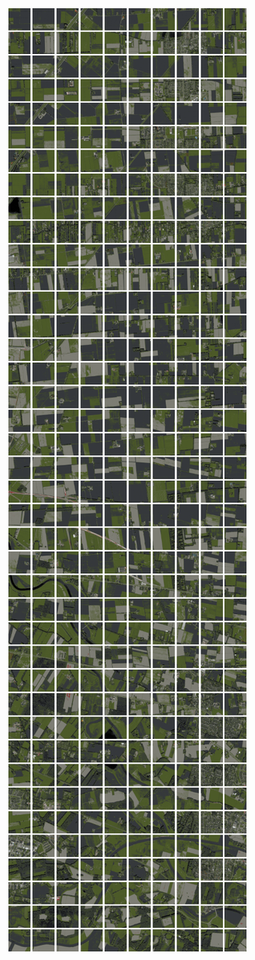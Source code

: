<html>
<div>
<img src="https://github.com/HakkaTjakka/NL_TILE_MAP/blob/main/18/638/-1052/r.6380.-10520.png" height="44" width="44">
<img src="https://github.com/HakkaTjakka/NL_TILE_MAP/blob/main/18/638/-1052/r.6381.-10520.png" height="44" width="44">
<img src="https://github.com/HakkaTjakka/NL_TILE_MAP/blob/main/18/638/-1052/r.6382.-10520.png" height="44" width="44">
<img src="https://github.com/HakkaTjakka/NL_TILE_MAP/blob/main/18/638/-1052/r.6383.-10520.png" height="44" width="44">
<img src="https://github.com/HakkaTjakka/NL_TILE_MAP/blob/main/18/638/-1052/r.6384.-10520.png" height="44" width="44">
<img src="https://github.com/HakkaTjakka/NL_TILE_MAP/blob/main/18/638/-1052/r.6385.-10520.png" height="44" width="44">
<img src="https://github.com/HakkaTjakka/NL_TILE_MAP/blob/main/18/638/-1052/r.6386.-10520.png" height="44" width="44">
<img src="https://github.com/HakkaTjakka/NL_TILE_MAP/blob/main/18/638/-1052/r.6387.-10520.png" height="44" width="44">
<img src="https://github.com/HakkaTjakka/NL_TILE_MAP/blob/main/18/638/-1052/r.6388.-10520.png" height="44" width="44">
<img src="https://github.com/HakkaTjakka/NL_TILE_MAP/blob/main/18/638/-1052/r.6389.-10520.png" height="44" width="44">
<img src="https://github.com/HakkaTjakka/NL_TILE_MAP/blob/main/18/639/-1052/r.6390.-10520.png" height="44" width="44">
<img src="https://github.com/HakkaTjakka/NL_TILE_MAP/blob/main/18/639/-1052/r.6391.-10520.png" height="44" width="44">
<img src="https://github.com/HakkaTjakka/NL_TILE_MAP/blob/main/18/639/-1052/r.6392.-10520.png" height="44" width="44">
<img src="https://github.com/HakkaTjakka/NL_TILE_MAP/blob/main/18/639/-1052/r.6393.-10520.png" height="44" width="44">
<img src="https://github.com/HakkaTjakka/NL_TILE_MAP/blob/main/18/639/-1052/r.6394.-10520.png" height="44" width="44">
<img src="https://github.com/HakkaTjakka/NL_TILE_MAP/blob/main/18/639/-1052/r.6395.-10520.png" height="44" width="44">
<img src="https://github.com/HakkaTjakka/NL_TILE_MAP/blob/main/18/639/-1052/r.6396.-10520.png" height="44" width="44">
<img src="https://github.com/HakkaTjakka/NL_TILE_MAP/blob/main/18/639/-1052/r.6397.-10520.png" height="44" width="44">
<img src="https://github.com/HakkaTjakka/NL_TILE_MAP/blob/main/18/639/-1052/r.6398.-10520.png" height="44" width="44">
<img src="https://github.com/HakkaTjakka/NL_TILE_MAP/blob/main/18/639/-1052/r.6399.-10520.png" height="44" width="44">
<br>
<img src="https://github.com/HakkaTjakka/NL_TILE_MAP/blob/main/18/638/-1052/r.6380.-10519.png" height="44" width="44">
<img src="https://github.com/HakkaTjakka/NL_TILE_MAP/blob/main/18/638/-1052/r.6381.-10519.png" height="44" width="44">
<img src="https://github.com/HakkaTjakka/NL_TILE_MAP/blob/main/18/638/-1052/r.6382.-10519.png" height="44" width="44">
<img src="https://github.com/HakkaTjakka/NL_TILE_MAP/blob/main/18/638/-1052/r.6383.-10519.png" height="44" width="44">
<img src="https://github.com/HakkaTjakka/NL_TILE_MAP/blob/main/18/638/-1052/r.6384.-10519.png" height="44" width="44">
<img src="https://github.com/HakkaTjakka/NL_TILE_MAP/blob/main/18/638/-1052/r.6385.-10519.png" height="44" width="44">
<img src="https://github.com/HakkaTjakka/NL_TILE_MAP/blob/main/18/638/-1052/r.6386.-10519.png" height="44" width="44">
<img src="https://github.com/HakkaTjakka/NL_TILE_MAP/blob/main/18/638/-1052/r.6387.-10519.png" height="44" width="44">
<img src="https://github.com/HakkaTjakka/NL_TILE_MAP/blob/main/18/638/-1052/r.6388.-10519.png" height="44" width="44">
<img src="https://github.com/HakkaTjakka/NL_TILE_MAP/blob/main/18/638/-1052/r.6389.-10519.png" height="44" width="44">
<img src="https://github.com/HakkaTjakka/NL_TILE_MAP/blob/main/18/639/-1052/r.6390.-10519.png" height="44" width="44">
<img src="https://github.com/HakkaTjakka/NL_TILE_MAP/blob/main/18/639/-1052/r.6391.-10519.png" height="44" width="44">
<img src="https://github.com/HakkaTjakka/NL_TILE_MAP/blob/main/18/639/-1052/r.6392.-10519.png" height="44" width="44">
<img src="https://github.com/HakkaTjakka/NL_TILE_MAP/blob/main/18/639/-1052/r.6393.-10519.png" height="44" width="44">
<img src="https://github.com/HakkaTjakka/NL_TILE_MAP/blob/main/18/639/-1052/r.6394.-10519.png" height="44" width="44">
<img src="https://github.com/HakkaTjakka/NL_TILE_MAP/blob/main/18/639/-1052/r.6395.-10519.png" height="44" width="44">
<img src="https://github.com/HakkaTjakka/NL_TILE_MAP/blob/main/18/639/-1052/r.6396.-10519.png" height="44" width="44">
<img src="https://github.com/HakkaTjakka/NL_TILE_MAP/blob/main/18/639/-1052/r.6397.-10519.png" height="44" width="44">
<img src="https://github.com/HakkaTjakka/NL_TILE_MAP/blob/main/18/639/-1052/r.6398.-10519.png" height="44" width="44">
<img src="https://github.com/HakkaTjakka/NL_TILE_MAP/blob/main/18/639/-1052/r.6399.-10519.png" height="44" width="44">
<br>
<img src="https://github.com/HakkaTjakka/NL_TILE_MAP/blob/main/18/638/-1052/r.6380.-10518.png" height="44" width="44">
<img src="https://github.com/HakkaTjakka/NL_TILE_MAP/blob/main/18/638/-1052/r.6381.-10518.png" height="44" width="44">
<img src="https://github.com/HakkaTjakka/NL_TILE_MAP/blob/main/18/638/-1052/r.6382.-10518.png" height="44" width="44">
<img src="https://github.com/HakkaTjakka/NL_TILE_MAP/blob/main/18/638/-1052/r.6383.-10518.png" height="44" width="44">
<img src="https://github.com/HakkaTjakka/NL_TILE_MAP/blob/main/18/638/-1052/r.6384.-10518.png" height="44" width="44">
<img src="https://github.com/HakkaTjakka/NL_TILE_MAP/blob/main/18/638/-1052/r.6385.-10518.png" height="44" width="44">
<img src="https://github.com/HakkaTjakka/NL_TILE_MAP/blob/main/18/638/-1052/r.6386.-10518.png" height="44" width="44">
<img src="https://github.com/HakkaTjakka/NL_TILE_MAP/blob/main/18/638/-1052/r.6387.-10518.png" height="44" width="44">
<img src="https://github.com/HakkaTjakka/NL_TILE_MAP/blob/main/18/638/-1052/r.6388.-10518.png" height="44" width="44">
<img src="https://github.com/HakkaTjakka/NL_TILE_MAP/blob/main/18/638/-1052/r.6389.-10518.png" height="44" width="44">
<img src="https://github.com/HakkaTjakka/NL_TILE_MAP/blob/main/18/639/-1052/r.6390.-10518.png" height="44" width="44">
<img src="https://github.com/HakkaTjakka/NL_TILE_MAP/blob/main/18/639/-1052/r.6391.-10518.png" height="44" width="44">
<img src="https://github.com/HakkaTjakka/NL_TILE_MAP/blob/main/18/639/-1052/r.6392.-10518.png" height="44" width="44">
<img src="https://github.com/HakkaTjakka/NL_TILE_MAP/blob/main/18/639/-1052/r.6393.-10518.png" height="44" width="44">
<img src="https://github.com/HakkaTjakka/NL_TILE_MAP/blob/main/18/639/-1052/r.6394.-10518.png" height="44" width="44">
<img src="https://github.com/HakkaTjakka/NL_TILE_MAP/blob/main/18/639/-1052/r.6395.-10518.png" height="44" width="44">
<img src="https://github.com/HakkaTjakka/NL_TILE_MAP/blob/main/18/639/-1052/r.6396.-10518.png" height="44" width="44">
<img src="https://github.com/HakkaTjakka/NL_TILE_MAP/blob/main/18/639/-1052/r.6397.-10518.png" height="44" width="44">
<img src="https://github.com/HakkaTjakka/NL_TILE_MAP/blob/main/18/639/-1052/r.6398.-10518.png" height="44" width="44">
<img src="https://github.com/HakkaTjakka/NL_TILE_MAP/blob/main/18/639/-1052/r.6399.-10518.png" height="44" width="44">
<br>
<img src="https://github.com/HakkaTjakka/NL_TILE_MAP/blob/main/18/638/-1052/r.6380.-10517.png" height="44" width="44">
<img src="https://github.com/HakkaTjakka/NL_TILE_MAP/blob/main/18/638/-1052/r.6381.-10517.png" height="44" width="44">
<img src="https://github.com/HakkaTjakka/NL_TILE_MAP/blob/main/18/638/-1052/r.6382.-10517.png" height="44" width="44">
<img src="https://github.com/HakkaTjakka/NL_TILE_MAP/blob/main/18/638/-1052/r.6383.-10517.png" height="44" width="44">
<img src="https://github.com/HakkaTjakka/NL_TILE_MAP/blob/main/18/638/-1052/r.6384.-10517.png" height="44" width="44">
<img src="https://github.com/HakkaTjakka/NL_TILE_MAP/blob/main/18/638/-1052/r.6385.-10517.png" height="44" width="44">
<img src="https://github.com/HakkaTjakka/NL_TILE_MAP/blob/main/18/638/-1052/r.6386.-10517.png" height="44" width="44">
<img src="https://github.com/HakkaTjakka/NL_TILE_MAP/blob/main/18/638/-1052/r.6387.-10517.png" height="44" width="44">
<img src="https://github.com/HakkaTjakka/NL_TILE_MAP/blob/main/18/638/-1052/r.6388.-10517.png" height="44" width="44">
<img src="https://github.com/HakkaTjakka/NL_TILE_MAP/blob/main/18/638/-1052/r.6389.-10517.png" height="44" width="44">
<img src="https://github.com/HakkaTjakka/NL_TILE_MAP/blob/main/18/639/-1052/r.6390.-10517.png" height="44" width="44">
<img src="https://github.com/HakkaTjakka/NL_TILE_MAP/blob/main/18/639/-1052/r.6391.-10517.png" height="44" width="44">
<img src="https://github.com/HakkaTjakka/NL_TILE_MAP/blob/main/18/639/-1052/r.6392.-10517.png" height="44" width="44">
<img src="https://github.com/HakkaTjakka/NL_TILE_MAP/blob/main/18/639/-1052/r.6393.-10517.png" height="44" width="44">
<img src="https://github.com/HakkaTjakka/NL_TILE_MAP/blob/main/18/639/-1052/r.6394.-10517.png" height="44" width="44">
<img src="https://github.com/HakkaTjakka/NL_TILE_MAP/blob/main/18/639/-1052/r.6395.-10517.png" height="44" width="44">
<img src="https://github.com/HakkaTjakka/NL_TILE_MAP/blob/main/18/639/-1052/r.6396.-10517.png" height="44" width="44">
<img src="https://github.com/HakkaTjakka/NL_TILE_MAP/blob/main/18/639/-1052/r.6397.-10517.png" height="44" width="44">
<img src="https://github.com/HakkaTjakka/NL_TILE_MAP/blob/main/18/639/-1052/r.6398.-10517.png" height="44" width="44">
<img src="https://github.com/HakkaTjakka/NL_TILE_MAP/blob/main/18/639/-1052/r.6399.-10517.png" height="44" width="44">
<br>
<img src="https://github.com/HakkaTjakka/NL_TILE_MAP/blob/main/18/638/-1052/r.6380.-10516.png" height="44" width="44">
<img src="https://github.com/HakkaTjakka/NL_TILE_MAP/blob/main/18/638/-1052/r.6381.-10516.png" height="44" width="44">
<img src="https://github.com/HakkaTjakka/NL_TILE_MAP/blob/main/18/638/-1052/r.6382.-10516.png" height="44" width="44">
<img src="https://github.com/HakkaTjakka/NL_TILE_MAP/blob/main/18/638/-1052/r.6383.-10516.png" height="44" width="44">
<img src="https://github.com/HakkaTjakka/NL_TILE_MAP/blob/main/18/638/-1052/r.6384.-10516.png" height="44" width="44">
<img src="https://github.com/HakkaTjakka/NL_TILE_MAP/blob/main/18/638/-1052/r.6385.-10516.png" height="44" width="44">
<img src="https://github.com/HakkaTjakka/NL_TILE_MAP/blob/main/18/638/-1052/r.6386.-10516.png" height="44" width="44">
<img src="https://github.com/HakkaTjakka/NL_TILE_MAP/blob/main/18/638/-1052/r.6387.-10516.png" height="44" width="44">
<img src="https://github.com/HakkaTjakka/NL_TILE_MAP/blob/main/18/638/-1052/r.6388.-10516.png" height="44" width="44">
<img src="https://github.com/HakkaTjakka/NL_TILE_MAP/blob/main/18/638/-1052/r.6389.-10516.png" height="44" width="44">
<img src="https://github.com/HakkaTjakka/NL_TILE_MAP/blob/main/18/639/-1052/r.6390.-10516.png" height="44" width="44">
<img src="https://github.com/HakkaTjakka/NL_TILE_MAP/blob/main/18/639/-1052/r.6391.-10516.png" height="44" width="44">
<img src="https://github.com/HakkaTjakka/NL_TILE_MAP/blob/main/18/639/-1052/r.6392.-10516.png" height="44" width="44">
<img src="https://github.com/HakkaTjakka/NL_TILE_MAP/blob/main/18/639/-1052/r.6393.-10516.png" height="44" width="44">
<img src="https://github.com/HakkaTjakka/NL_TILE_MAP/blob/main/18/639/-1052/r.6394.-10516.png" height="44" width="44">
<img src="https://github.com/HakkaTjakka/NL_TILE_MAP/blob/main/18/639/-1052/r.6395.-10516.png" height="44" width="44">
<img src="https://github.com/HakkaTjakka/NL_TILE_MAP/blob/main/18/639/-1052/r.6396.-10516.png" height="44" width="44">
<img src="https://github.com/HakkaTjakka/NL_TILE_MAP/blob/main/18/639/-1052/r.6397.-10516.png" height="44" width="44">
<img src="https://github.com/HakkaTjakka/NL_TILE_MAP/blob/main/18/639/-1052/r.6398.-10516.png" height="44" width="44">
<img src="https://github.com/HakkaTjakka/NL_TILE_MAP/blob/main/18/639/-1052/r.6399.-10516.png" height="44" width="44">
<br>
<img src="https://github.com/HakkaTjakka/NL_TILE_MAP/blob/main/18/638/-1052/r.6380.-10515.png" height="44" width="44">
<img src="https://github.com/HakkaTjakka/NL_TILE_MAP/blob/main/18/638/-1052/r.6381.-10515.png" height="44" width="44">
<img src="https://github.com/HakkaTjakka/NL_TILE_MAP/blob/main/18/638/-1052/r.6382.-10515.png" height="44" width="44">
<img src="https://github.com/HakkaTjakka/NL_TILE_MAP/blob/main/18/638/-1052/r.6383.-10515.png" height="44" width="44">
<img src="https://github.com/HakkaTjakka/NL_TILE_MAP/blob/main/18/638/-1052/r.6384.-10515.png" height="44" width="44">
<img src="https://github.com/HakkaTjakka/NL_TILE_MAP/blob/main/18/638/-1052/r.6385.-10515.png" height="44" width="44">
<img src="https://github.com/HakkaTjakka/NL_TILE_MAP/blob/main/18/638/-1052/r.6386.-10515.png" height="44" width="44">
<img src="https://github.com/HakkaTjakka/NL_TILE_MAP/blob/main/18/638/-1052/r.6387.-10515.png" height="44" width="44">
<img src="https://github.com/HakkaTjakka/NL_TILE_MAP/blob/main/18/638/-1052/r.6388.-10515.png" height="44" width="44">
<img src="https://github.com/HakkaTjakka/NL_TILE_MAP/blob/main/18/638/-1052/r.6389.-10515.png" height="44" width="44">
<img src="https://github.com/HakkaTjakka/NL_TILE_MAP/blob/main/18/639/-1052/r.6390.-10515.png" height="44" width="44">
<img src="https://github.com/HakkaTjakka/NL_TILE_MAP/blob/main/18/639/-1052/r.6391.-10515.png" height="44" width="44">
<img src="https://github.com/HakkaTjakka/NL_TILE_MAP/blob/main/18/639/-1052/r.6392.-10515.png" height="44" width="44">
<img src="https://github.com/HakkaTjakka/NL_TILE_MAP/blob/main/18/639/-1052/r.6393.-10515.png" height="44" width="44">
<img src="https://github.com/HakkaTjakka/NL_TILE_MAP/blob/main/18/639/-1052/r.6394.-10515.png" height="44" width="44">
<img src="https://github.com/HakkaTjakka/NL_TILE_MAP/blob/main/18/639/-1052/r.6395.-10515.png" height="44" width="44">
<img src="https://github.com/HakkaTjakka/NL_TILE_MAP/blob/main/18/639/-1052/r.6396.-10515.png" height="44" width="44">
<img src="https://github.com/HakkaTjakka/NL_TILE_MAP/blob/main/18/639/-1052/r.6397.-10515.png" height="44" width="44">
<img src="https://github.com/HakkaTjakka/NL_TILE_MAP/blob/main/18/639/-1052/r.6398.-10515.png" height="44" width="44">
<img src="https://github.com/HakkaTjakka/NL_TILE_MAP/blob/main/18/639/-1052/r.6399.-10515.png" height="44" width="44">
<br>
<img src="https://github.com/HakkaTjakka/NL_TILE_MAP/blob/main/18/638/-1052/r.6380.-10514.png" height="44" width="44">
<img src="https://github.com/HakkaTjakka/NL_TILE_MAP/blob/main/18/638/-1052/r.6381.-10514.png" height="44" width="44">
<img src="https://github.com/HakkaTjakka/NL_TILE_MAP/blob/main/18/638/-1052/r.6382.-10514.png" height="44" width="44">
<img src="https://github.com/HakkaTjakka/NL_TILE_MAP/blob/main/18/638/-1052/r.6383.-10514.png" height="44" width="44">
<img src="https://github.com/HakkaTjakka/NL_TILE_MAP/blob/main/18/638/-1052/r.6384.-10514.png" height="44" width="44">
<img src="https://github.com/HakkaTjakka/NL_TILE_MAP/blob/main/18/638/-1052/r.6385.-10514.png" height="44" width="44">
<img src="https://github.com/HakkaTjakka/NL_TILE_MAP/blob/main/18/638/-1052/r.6386.-10514.png" height="44" width="44">
<img src="https://github.com/HakkaTjakka/NL_TILE_MAP/blob/main/18/638/-1052/r.6387.-10514.png" height="44" width="44">
<img src="https://github.com/HakkaTjakka/NL_TILE_MAP/blob/main/18/638/-1052/r.6388.-10514.png" height="44" width="44">
<img src="https://github.com/HakkaTjakka/NL_TILE_MAP/blob/main/18/638/-1052/r.6389.-10514.png" height="44" width="44">
<img src="https://github.com/HakkaTjakka/NL_TILE_MAP/blob/main/18/639/-1052/r.6390.-10514.png" height="44" width="44">
<img src="https://github.com/HakkaTjakka/NL_TILE_MAP/blob/main/18/639/-1052/r.6391.-10514.png" height="44" width="44">
<img src="https://github.com/HakkaTjakka/NL_TILE_MAP/blob/main/18/639/-1052/r.6392.-10514.png" height="44" width="44">
<img src="https://github.com/HakkaTjakka/NL_TILE_MAP/blob/main/18/639/-1052/r.6393.-10514.png" height="44" width="44">
<img src="https://github.com/HakkaTjakka/NL_TILE_MAP/blob/main/18/639/-1052/r.6394.-10514.png" height="44" width="44">
<img src="https://github.com/HakkaTjakka/NL_TILE_MAP/blob/main/18/639/-1052/r.6395.-10514.png" height="44" width="44">
<img src="https://github.com/HakkaTjakka/NL_TILE_MAP/blob/main/18/639/-1052/r.6396.-10514.png" height="44" width="44">
<img src="https://github.com/HakkaTjakka/NL_TILE_MAP/blob/main/18/639/-1052/r.6397.-10514.png" height="44" width="44">
<img src="https://github.com/HakkaTjakka/NL_TILE_MAP/blob/main/18/639/-1052/r.6398.-10514.png" height="44" width="44">
<img src="https://github.com/HakkaTjakka/NL_TILE_MAP/blob/main/18/639/-1052/r.6399.-10514.png" height="44" width="44">
<br>
<img src="https://github.com/HakkaTjakka/NL_TILE_MAP/blob/main/18/638/-1052/r.6380.-10513.png" height="44" width="44">
<img src="https://github.com/HakkaTjakka/NL_TILE_MAP/blob/main/18/638/-1052/r.6381.-10513.png" height="44" width="44">
<img src="https://github.com/HakkaTjakka/NL_TILE_MAP/blob/main/18/638/-1052/r.6382.-10513.png" height="44" width="44">
<img src="https://github.com/HakkaTjakka/NL_TILE_MAP/blob/main/18/638/-1052/r.6383.-10513.png" height="44" width="44">
<img src="https://github.com/HakkaTjakka/NL_TILE_MAP/blob/main/18/638/-1052/r.6384.-10513.png" height="44" width="44">
<img src="https://github.com/HakkaTjakka/NL_TILE_MAP/blob/main/18/638/-1052/r.6385.-10513.png" height="44" width="44">
<img src="https://github.com/HakkaTjakka/NL_TILE_MAP/blob/main/18/638/-1052/r.6386.-10513.png" height="44" width="44">
<img src="https://github.com/HakkaTjakka/NL_TILE_MAP/blob/main/18/638/-1052/r.6387.-10513.png" height="44" width="44">
<img src="https://github.com/HakkaTjakka/NL_TILE_MAP/blob/main/18/638/-1052/r.6388.-10513.png" height="44" width="44">
<img src="https://github.com/HakkaTjakka/NL_TILE_MAP/blob/main/18/638/-1052/r.6389.-10513.png" height="44" width="44">
<img src="https://github.com/HakkaTjakka/NL_TILE_MAP/blob/main/18/639/-1052/r.6390.-10513.png" height="44" width="44">
<img src="https://github.com/HakkaTjakka/NL_TILE_MAP/blob/main/18/639/-1052/r.6391.-10513.png" height="44" width="44">
<img src="https://github.com/HakkaTjakka/NL_TILE_MAP/blob/main/18/639/-1052/r.6392.-10513.png" height="44" width="44">
<img src="https://github.com/HakkaTjakka/NL_TILE_MAP/blob/main/18/639/-1052/r.6393.-10513.png" height="44" width="44">
<img src="https://github.com/HakkaTjakka/NL_TILE_MAP/blob/main/18/639/-1052/r.6394.-10513.png" height="44" width="44">
<img src="https://github.com/HakkaTjakka/NL_TILE_MAP/blob/main/18/639/-1052/r.6395.-10513.png" height="44" width="44">
<img src="https://github.com/HakkaTjakka/NL_TILE_MAP/blob/main/18/639/-1052/r.6396.-10513.png" height="44" width="44">
<img src="https://github.com/HakkaTjakka/NL_TILE_MAP/blob/main/18/639/-1052/r.6397.-10513.png" height="44" width="44">
<img src="https://github.com/HakkaTjakka/NL_TILE_MAP/blob/main/18/639/-1052/r.6398.-10513.png" height="44" width="44">
<img src="https://github.com/HakkaTjakka/NL_TILE_MAP/blob/main/18/639/-1052/r.6399.-10513.png" height="44" width="44">
<br>
<img src="https://github.com/HakkaTjakka/NL_TILE_MAP/blob/main/18/638/-1052/r.6380.-10512.png" height="44" width="44">
<img src="https://github.com/HakkaTjakka/NL_TILE_MAP/blob/main/18/638/-1052/r.6381.-10512.png" height="44" width="44">
<img src="https://github.com/HakkaTjakka/NL_TILE_MAP/blob/main/18/638/-1052/r.6382.-10512.png" height="44" width="44">
<img src="https://github.com/HakkaTjakka/NL_TILE_MAP/blob/main/18/638/-1052/r.6383.-10512.png" height="44" width="44">
<img src="https://github.com/HakkaTjakka/NL_TILE_MAP/blob/main/18/638/-1052/r.6384.-10512.png" height="44" width="44">
<img src="https://github.com/HakkaTjakka/NL_TILE_MAP/blob/main/18/638/-1052/r.6385.-10512.png" height="44" width="44">
<img src="https://github.com/HakkaTjakka/NL_TILE_MAP/blob/main/18/638/-1052/r.6386.-10512.png" height="44" width="44">
<img src="https://github.com/HakkaTjakka/NL_TILE_MAP/blob/main/18/638/-1052/r.6387.-10512.png" height="44" width="44">
<img src="https://github.com/HakkaTjakka/NL_TILE_MAP/blob/main/18/638/-1052/r.6388.-10512.png" height="44" width="44">
<img src="https://github.com/HakkaTjakka/NL_TILE_MAP/blob/main/18/638/-1052/r.6389.-10512.png" height="44" width="44">
<img src="https://github.com/HakkaTjakka/NL_TILE_MAP/blob/main/18/639/-1052/r.6390.-10512.png" height="44" width="44">
<img src="https://github.com/HakkaTjakka/NL_TILE_MAP/blob/main/18/639/-1052/r.6391.-10512.png" height="44" width="44">
<img src="https://github.com/HakkaTjakka/NL_TILE_MAP/blob/main/18/639/-1052/r.6392.-10512.png" height="44" width="44">
<img src="https://github.com/HakkaTjakka/NL_TILE_MAP/blob/main/18/639/-1052/r.6393.-10512.png" height="44" width="44">
<img src="https://github.com/HakkaTjakka/NL_TILE_MAP/blob/main/18/639/-1052/r.6394.-10512.png" height="44" width="44">
<img src="https://github.com/HakkaTjakka/NL_TILE_MAP/blob/main/18/639/-1052/r.6395.-10512.png" height="44" width="44">
<img src="https://github.com/HakkaTjakka/NL_TILE_MAP/blob/main/18/639/-1052/r.6396.-10512.png" height="44" width="44">
<img src="https://github.com/HakkaTjakka/NL_TILE_MAP/blob/main/18/639/-1052/r.6397.-10512.png" height="44" width="44">
<img src="https://github.com/HakkaTjakka/NL_TILE_MAP/blob/main/18/639/-1052/r.6398.-10512.png" height="44" width="44">
<img src="https://github.com/HakkaTjakka/NL_TILE_MAP/blob/main/18/639/-1052/r.6399.-10512.png" height="44" width="44">
<br>
<img src="https://github.com/HakkaTjakka/NL_TILE_MAP/blob/main/18/638/-1052/r.6380.-10511.png" height="44" width="44">
<img src="https://github.com/HakkaTjakka/NL_TILE_MAP/blob/main/18/638/-1052/r.6381.-10511.png" height="44" width="44">
<img src="https://github.com/HakkaTjakka/NL_TILE_MAP/blob/main/18/638/-1052/r.6382.-10511.png" height="44" width="44">
<img src="https://github.com/HakkaTjakka/NL_TILE_MAP/blob/main/18/638/-1052/r.6383.-10511.png" height="44" width="44">
<img src="https://github.com/HakkaTjakka/NL_TILE_MAP/blob/main/18/638/-1052/r.6384.-10511.png" height="44" width="44">
<img src="https://github.com/HakkaTjakka/NL_TILE_MAP/blob/main/18/638/-1052/r.6385.-10511.png" height="44" width="44">
<img src="https://github.com/HakkaTjakka/NL_TILE_MAP/blob/main/18/638/-1052/r.6386.-10511.png" height="44" width="44">
<img src="https://github.com/HakkaTjakka/NL_TILE_MAP/blob/main/18/638/-1052/r.6387.-10511.png" height="44" width="44">
<img src="https://github.com/HakkaTjakka/NL_TILE_MAP/blob/main/18/638/-1052/r.6388.-10511.png" height="44" width="44">
<img src="https://github.com/HakkaTjakka/NL_TILE_MAP/blob/main/18/638/-1052/r.6389.-10511.png" height="44" width="44">
<img src="https://github.com/HakkaTjakka/NL_TILE_MAP/blob/main/18/639/-1052/r.6390.-10511.png" height="44" width="44">
<img src="https://github.com/HakkaTjakka/NL_TILE_MAP/blob/main/18/639/-1052/r.6391.-10511.png" height="44" width="44">
<img src="https://github.com/HakkaTjakka/NL_TILE_MAP/blob/main/18/639/-1052/r.6392.-10511.png" height="44" width="44">
<img src="https://github.com/HakkaTjakka/NL_TILE_MAP/blob/main/18/639/-1052/r.6393.-10511.png" height="44" width="44">
<img src="https://github.com/HakkaTjakka/NL_TILE_MAP/blob/main/18/639/-1052/r.6394.-10511.png" height="44" width="44">
<img src="https://github.com/HakkaTjakka/NL_TILE_MAP/blob/main/18/639/-1052/r.6395.-10511.png" height="44" width="44">
<img src="https://github.com/HakkaTjakka/NL_TILE_MAP/blob/main/18/639/-1052/r.6396.-10511.png" height="44" width="44">
<img src="https://github.com/HakkaTjakka/NL_TILE_MAP/blob/main/18/639/-1052/r.6397.-10511.png" height="44" width="44">
<img src="https://github.com/HakkaTjakka/NL_TILE_MAP/blob/main/18/639/-1052/r.6398.-10511.png" height="44" width="44">
<img src="https://github.com/HakkaTjakka/NL_TILE_MAP/blob/main/18/639/-1052/r.6399.-10511.png" height="44" width="44">
<br>
<img src="https://github.com/HakkaTjakka/NL_TILE_MAP/blob/main/18/638/-1051/r.6380.-10510.png" height="44" width="44">
<img src="https://github.com/HakkaTjakka/NL_TILE_MAP/blob/main/18/638/-1051/r.6381.-10510.png" height="44" width="44">
<img src="https://github.com/HakkaTjakka/NL_TILE_MAP/blob/main/18/638/-1051/r.6382.-10510.png" height="44" width="44">
<img src="https://github.com/HakkaTjakka/NL_TILE_MAP/blob/main/18/638/-1051/r.6383.-10510.png" height="44" width="44">
<img src="https://github.com/HakkaTjakka/NL_TILE_MAP/blob/main/18/638/-1051/r.6384.-10510.png" height="44" width="44">
<img src="https://github.com/HakkaTjakka/NL_TILE_MAP/blob/main/18/638/-1051/r.6385.-10510.png" height="44" width="44">
<img src="https://github.com/HakkaTjakka/NL_TILE_MAP/blob/main/18/638/-1051/r.6386.-10510.png" height="44" width="44">
<img src="https://github.com/HakkaTjakka/NL_TILE_MAP/blob/main/18/638/-1051/r.6387.-10510.png" height="44" width="44">
<img src="https://github.com/HakkaTjakka/NL_TILE_MAP/blob/main/18/638/-1051/r.6388.-10510.png" height="44" width="44">
<img src="https://github.com/HakkaTjakka/NL_TILE_MAP/blob/main/18/638/-1051/r.6389.-10510.png" height="44" width="44">
<img src="https://github.com/HakkaTjakka/NL_TILE_MAP/blob/main/18/639/-1051/r.6390.-10510.png" height="44" width="44">
<img src="https://github.com/HakkaTjakka/NL_TILE_MAP/blob/main/18/639/-1051/r.6391.-10510.png" height="44" width="44">
<img src="https://github.com/HakkaTjakka/NL_TILE_MAP/blob/main/18/639/-1051/r.6392.-10510.png" height="44" width="44">
<img src="https://github.com/HakkaTjakka/NL_TILE_MAP/blob/main/18/639/-1051/r.6393.-10510.png" height="44" width="44">
<img src="https://github.com/HakkaTjakka/NL_TILE_MAP/blob/main/18/639/-1051/r.6394.-10510.png" height="44" width="44">
<img src="https://github.com/HakkaTjakka/NL_TILE_MAP/blob/main/18/639/-1051/r.6395.-10510.png" height="44" width="44">
<img src="https://github.com/HakkaTjakka/NL_TILE_MAP/blob/main/18/639/-1051/r.6396.-10510.png" height="44" width="44">
<img src="https://github.com/HakkaTjakka/NL_TILE_MAP/blob/main/18/639/-1051/r.6397.-10510.png" height="44" width="44">
<img src="https://github.com/HakkaTjakka/NL_TILE_MAP/blob/main/18/639/-1051/r.6398.-10510.png" height="44" width="44">
<img src="https://github.com/HakkaTjakka/NL_TILE_MAP/blob/main/18/639/-1051/r.6399.-10510.png" height="44" width="44">
<br>
<img src="https://github.com/HakkaTjakka/NL_TILE_MAP/blob/main/18/638/-1051/r.6380.-10509.png" height="44" width="44">
<img src="https://github.com/HakkaTjakka/NL_TILE_MAP/blob/main/18/638/-1051/r.6381.-10509.png" height="44" width="44">
<img src="https://github.com/HakkaTjakka/NL_TILE_MAP/blob/main/18/638/-1051/r.6382.-10509.png" height="44" width="44">
<img src="https://github.com/HakkaTjakka/NL_TILE_MAP/blob/main/18/638/-1051/r.6383.-10509.png" height="44" width="44">
<img src="https://github.com/HakkaTjakka/NL_TILE_MAP/blob/main/18/638/-1051/r.6384.-10509.png" height="44" width="44">
<img src="https://github.com/HakkaTjakka/NL_TILE_MAP/blob/main/18/638/-1051/r.6385.-10509.png" height="44" width="44">
<img src="https://github.com/HakkaTjakka/NL_TILE_MAP/blob/main/18/638/-1051/r.6386.-10509.png" height="44" width="44">
<img src="https://github.com/HakkaTjakka/NL_TILE_MAP/blob/main/18/638/-1051/r.6387.-10509.png" height="44" width="44">
<img src="https://github.com/HakkaTjakka/NL_TILE_MAP/blob/main/18/638/-1051/r.6388.-10509.png" height="44" width="44">
<img src="https://github.com/HakkaTjakka/NL_TILE_MAP/blob/main/18/638/-1051/r.6389.-10509.png" height="44" width="44">
<img src="https://github.com/HakkaTjakka/NL_TILE_MAP/blob/main/18/639/-1051/r.6390.-10509.png" height="44" width="44">
<img src="https://github.com/HakkaTjakka/NL_TILE_MAP/blob/main/18/639/-1051/r.6391.-10509.png" height="44" width="44">
<img src="https://github.com/HakkaTjakka/NL_TILE_MAP/blob/main/18/639/-1051/r.6392.-10509.png" height="44" width="44">
<img src="https://github.com/HakkaTjakka/NL_TILE_MAP/blob/main/18/639/-1051/r.6393.-10509.png" height="44" width="44">
<img src="https://github.com/HakkaTjakka/NL_TILE_MAP/blob/main/18/639/-1051/r.6394.-10509.png" height="44" width="44">
<img src="https://github.com/HakkaTjakka/NL_TILE_MAP/blob/main/18/639/-1051/r.6395.-10509.png" height="44" width="44">
<img src="https://github.com/HakkaTjakka/NL_TILE_MAP/blob/main/18/639/-1051/r.6396.-10509.png" height="44" width="44">
<img src="https://github.com/HakkaTjakka/NL_TILE_MAP/blob/main/18/639/-1051/r.6397.-10509.png" height="44" width="44">
<img src="https://github.com/HakkaTjakka/NL_TILE_MAP/blob/main/18/639/-1051/r.6398.-10509.png" height="44" width="44">
<img src="https://github.com/HakkaTjakka/NL_TILE_MAP/blob/main/18/639/-1051/r.6399.-10509.png" height="44" width="44">
<br>
<img src="https://github.com/HakkaTjakka/NL_TILE_MAP/blob/main/18/638/-1051/r.6380.-10508.png" height="44" width="44">
<img src="https://github.com/HakkaTjakka/NL_TILE_MAP/blob/main/18/638/-1051/r.6381.-10508.png" height="44" width="44">
<img src="https://github.com/HakkaTjakka/NL_TILE_MAP/blob/main/18/638/-1051/r.6382.-10508.png" height="44" width="44">
<img src="https://github.com/HakkaTjakka/NL_TILE_MAP/blob/main/18/638/-1051/r.6383.-10508.png" height="44" width="44">
<img src="https://github.com/HakkaTjakka/NL_TILE_MAP/blob/main/18/638/-1051/r.6384.-10508.png" height="44" width="44">
<img src="https://github.com/HakkaTjakka/NL_TILE_MAP/blob/main/18/638/-1051/r.6385.-10508.png" height="44" width="44">
<img src="https://github.com/HakkaTjakka/NL_TILE_MAP/blob/main/18/638/-1051/r.6386.-10508.png" height="44" width="44">
<img src="https://github.com/HakkaTjakka/NL_TILE_MAP/blob/main/18/638/-1051/r.6387.-10508.png" height="44" width="44">
<img src="https://github.com/HakkaTjakka/NL_TILE_MAP/blob/main/18/638/-1051/r.6388.-10508.png" height="44" width="44">
<img src="https://github.com/HakkaTjakka/NL_TILE_MAP/blob/main/18/638/-1051/r.6389.-10508.png" height="44" width="44">
<img src="https://github.com/HakkaTjakka/NL_TILE_MAP/blob/main/18/639/-1051/r.6390.-10508.png" height="44" width="44">
<img src="https://github.com/HakkaTjakka/NL_TILE_MAP/blob/main/18/639/-1051/r.6391.-10508.png" height="44" width="44">
<img src="https://github.com/HakkaTjakka/NL_TILE_MAP/blob/main/18/639/-1051/r.6392.-10508.png" height="44" width="44">
<img src="https://github.com/HakkaTjakka/NL_TILE_MAP/blob/main/18/639/-1051/r.6393.-10508.png" height="44" width="44">
<img src="https://github.com/HakkaTjakka/NL_TILE_MAP/blob/main/18/639/-1051/r.6394.-10508.png" height="44" width="44">
<img src="https://github.com/HakkaTjakka/NL_TILE_MAP/blob/main/18/639/-1051/r.6395.-10508.png" height="44" width="44">
<img src="https://github.com/HakkaTjakka/NL_TILE_MAP/blob/main/18/639/-1051/r.6396.-10508.png" height="44" width="44">
<img src="https://github.com/HakkaTjakka/NL_TILE_MAP/blob/main/18/639/-1051/r.6397.-10508.png" height="44" width="44">
<img src="https://github.com/HakkaTjakka/NL_TILE_MAP/blob/main/18/639/-1051/r.6398.-10508.png" height="44" width="44">
<img src="https://github.com/HakkaTjakka/NL_TILE_MAP/blob/main/18/639/-1051/r.6399.-10508.png" height="44" width="44">
<br>
<img src="https://github.com/HakkaTjakka/NL_TILE_MAP/blob/main/18/638/-1051/r.6380.-10507.png" height="44" width="44">
<img src="https://github.com/HakkaTjakka/NL_TILE_MAP/blob/main/18/638/-1051/r.6381.-10507.png" height="44" width="44">
<img src="https://github.com/HakkaTjakka/NL_TILE_MAP/blob/main/18/638/-1051/r.6382.-10507.png" height="44" width="44">
<img src="https://github.com/HakkaTjakka/NL_TILE_MAP/blob/main/18/638/-1051/r.6383.-10507.png" height="44" width="44">
<img src="https://github.com/HakkaTjakka/NL_TILE_MAP/blob/main/18/638/-1051/r.6384.-10507.png" height="44" width="44">
<img src="https://github.com/HakkaTjakka/NL_TILE_MAP/blob/main/18/638/-1051/r.6385.-10507.png" height="44" width="44">
<img src="https://github.com/HakkaTjakka/NL_TILE_MAP/blob/main/18/638/-1051/r.6386.-10507.png" height="44" width="44">
<img src="https://github.com/HakkaTjakka/NL_TILE_MAP/blob/main/18/638/-1051/r.6387.-10507.png" height="44" width="44">
<img src="https://github.com/HakkaTjakka/NL_TILE_MAP/blob/main/18/638/-1051/r.6388.-10507.png" height="44" width="44">
<img src="https://github.com/HakkaTjakka/NL_TILE_MAP/blob/main/18/638/-1051/r.6389.-10507.png" height="44" width="44">
<img src="https://github.com/HakkaTjakka/NL_TILE_MAP/blob/main/18/639/-1051/r.6390.-10507.png" height="44" width="44">
<img src="https://github.com/HakkaTjakka/NL_TILE_MAP/blob/main/18/639/-1051/r.6391.-10507.png" height="44" width="44">
<img src="https://github.com/HakkaTjakka/NL_TILE_MAP/blob/main/18/639/-1051/r.6392.-10507.png" height="44" width="44">
<img src="https://github.com/HakkaTjakka/NL_TILE_MAP/blob/main/18/639/-1051/r.6393.-10507.png" height="44" width="44">
<img src="https://github.com/HakkaTjakka/NL_TILE_MAP/blob/main/18/639/-1051/r.6394.-10507.png" height="44" width="44">
<img src="https://github.com/HakkaTjakka/NL_TILE_MAP/blob/main/18/639/-1051/r.6395.-10507.png" height="44" width="44">
<img src="https://github.com/HakkaTjakka/NL_TILE_MAP/blob/main/18/639/-1051/r.6396.-10507.png" height="44" width="44">
<img src="https://github.com/HakkaTjakka/NL_TILE_MAP/blob/main/18/639/-1051/r.6397.-10507.png" height="44" width="44">
<img src="https://github.com/HakkaTjakka/NL_TILE_MAP/blob/main/18/639/-1051/r.6398.-10507.png" height="44" width="44">
<img src="https://github.com/HakkaTjakka/NL_TILE_MAP/blob/main/18/639/-1051/r.6399.-10507.png" height="44" width="44">
<br>
<img src="https://github.com/HakkaTjakka/NL_TILE_MAP/blob/main/18/638/-1051/r.6380.-10506.png" height="44" width="44">
<img src="https://github.com/HakkaTjakka/NL_TILE_MAP/blob/main/18/638/-1051/r.6381.-10506.png" height="44" width="44">
<img src="https://github.com/HakkaTjakka/NL_TILE_MAP/blob/main/18/638/-1051/r.6382.-10506.png" height="44" width="44">
<img src="https://github.com/HakkaTjakka/NL_TILE_MAP/blob/main/18/638/-1051/r.6383.-10506.png" height="44" width="44">
<img src="https://github.com/HakkaTjakka/NL_TILE_MAP/blob/main/18/638/-1051/r.6384.-10506.png" height="44" width="44">
<img src="https://github.com/HakkaTjakka/NL_TILE_MAP/blob/main/18/638/-1051/r.6385.-10506.png" height="44" width="44">
<img src="https://github.com/HakkaTjakka/NL_TILE_MAP/blob/main/18/638/-1051/r.6386.-10506.png" height="44" width="44">
<img src="https://github.com/HakkaTjakka/NL_TILE_MAP/blob/main/18/638/-1051/r.6387.-10506.png" height="44" width="44">
<img src="https://github.com/HakkaTjakka/NL_TILE_MAP/blob/main/18/638/-1051/r.6388.-10506.png" height="44" width="44">
<img src="https://github.com/HakkaTjakka/NL_TILE_MAP/blob/main/18/638/-1051/r.6389.-10506.png" height="44" width="44">
<img src="https://github.com/HakkaTjakka/NL_TILE_MAP/blob/main/18/639/-1051/r.6390.-10506.png" height="44" width="44">
<img src="https://github.com/HakkaTjakka/NL_TILE_MAP/blob/main/18/639/-1051/r.6391.-10506.png" height="44" width="44">
<img src="https://github.com/HakkaTjakka/NL_TILE_MAP/blob/main/18/639/-1051/r.6392.-10506.png" height="44" width="44">
<img src="https://github.com/HakkaTjakka/NL_TILE_MAP/blob/main/18/639/-1051/r.6393.-10506.png" height="44" width="44">
<img src="https://github.com/HakkaTjakka/NL_TILE_MAP/blob/main/18/639/-1051/r.6394.-10506.png" height="44" width="44">
<img src="https://github.com/HakkaTjakka/NL_TILE_MAP/blob/main/18/639/-1051/r.6395.-10506.png" height="44" width="44">
<img src="https://github.com/HakkaTjakka/NL_TILE_MAP/blob/main/18/639/-1051/r.6396.-10506.png" height="44" width="44">
<img src="https://github.com/HakkaTjakka/NL_TILE_MAP/blob/main/18/639/-1051/r.6397.-10506.png" height="44" width="44">
<img src="https://github.com/HakkaTjakka/NL_TILE_MAP/blob/main/18/639/-1051/r.6398.-10506.png" height="44" width="44">
<img src="https://github.com/HakkaTjakka/NL_TILE_MAP/blob/main/18/639/-1051/r.6399.-10506.png" height="44" width="44">
<br>
<img src="https://github.com/HakkaTjakka/NL_TILE_MAP/blob/main/18/638/-1051/r.6380.-10505.png" height="44" width="44">
<img src="https://github.com/HakkaTjakka/NL_TILE_MAP/blob/main/18/638/-1051/r.6381.-10505.png" height="44" width="44">
<img src="https://github.com/HakkaTjakka/NL_TILE_MAP/blob/main/18/638/-1051/r.6382.-10505.png" height="44" width="44">
<img src="https://github.com/HakkaTjakka/NL_TILE_MAP/blob/main/18/638/-1051/r.6383.-10505.png" height="44" width="44">
<img src="https://github.com/HakkaTjakka/NL_TILE_MAP/blob/main/18/638/-1051/r.6384.-10505.png" height="44" width="44">
<img src="https://github.com/HakkaTjakka/NL_TILE_MAP/blob/main/18/638/-1051/r.6385.-10505.png" height="44" width="44">
<img src="https://github.com/HakkaTjakka/NL_TILE_MAP/blob/main/18/638/-1051/r.6386.-10505.png" height="44" width="44">
<img src="https://github.com/HakkaTjakka/NL_TILE_MAP/blob/main/18/638/-1051/r.6387.-10505.png" height="44" width="44">
<img src="https://github.com/HakkaTjakka/NL_TILE_MAP/blob/main/18/638/-1051/r.6388.-10505.png" height="44" width="44">
<img src="https://github.com/HakkaTjakka/NL_TILE_MAP/blob/main/18/638/-1051/r.6389.-10505.png" height="44" width="44">
<img src="https://github.com/HakkaTjakka/NL_TILE_MAP/blob/main/18/639/-1051/r.6390.-10505.png" height="44" width="44">
<img src="https://github.com/HakkaTjakka/NL_TILE_MAP/blob/main/18/639/-1051/r.6391.-10505.png" height="44" width="44">
<img src="https://github.com/HakkaTjakka/NL_TILE_MAP/blob/main/18/639/-1051/r.6392.-10505.png" height="44" width="44">
<img src="https://github.com/HakkaTjakka/NL_TILE_MAP/blob/main/18/639/-1051/r.6393.-10505.png" height="44" width="44">
<img src="https://github.com/HakkaTjakka/NL_TILE_MAP/blob/main/18/639/-1051/r.6394.-10505.png" height="44" width="44">
<img src="https://github.com/HakkaTjakka/NL_TILE_MAP/blob/main/18/639/-1051/r.6395.-10505.png" height="44" width="44">
<img src="https://github.com/HakkaTjakka/NL_TILE_MAP/blob/main/18/639/-1051/r.6396.-10505.png" height="44" width="44">
<img src="https://github.com/HakkaTjakka/NL_TILE_MAP/blob/main/18/639/-1051/r.6397.-10505.png" height="44" width="44">
<img src="https://github.com/HakkaTjakka/NL_TILE_MAP/blob/main/18/639/-1051/r.6398.-10505.png" height="44" width="44">
<img src="https://github.com/HakkaTjakka/NL_TILE_MAP/blob/main/18/639/-1051/r.6399.-10505.png" height="44" width="44">
<br>
<img src="https://github.com/HakkaTjakka/NL_TILE_MAP/blob/main/18/638/-1051/r.6380.-10504.png" height="44" width="44">
<img src="https://github.com/HakkaTjakka/NL_TILE_MAP/blob/main/18/638/-1051/r.6381.-10504.png" height="44" width="44">
<img src="https://github.com/HakkaTjakka/NL_TILE_MAP/blob/main/18/638/-1051/r.6382.-10504.png" height="44" width="44">
<img src="https://github.com/HakkaTjakka/NL_TILE_MAP/blob/main/18/638/-1051/r.6383.-10504.png" height="44" width="44">
<img src="https://github.com/HakkaTjakka/NL_TILE_MAP/blob/main/18/638/-1051/r.6384.-10504.png" height="44" width="44">
<img src="https://github.com/HakkaTjakka/NL_TILE_MAP/blob/main/18/638/-1051/r.6385.-10504.png" height="44" width="44">
<img src="https://github.com/HakkaTjakka/NL_TILE_MAP/blob/main/18/638/-1051/r.6386.-10504.png" height="44" width="44">
<img src="https://github.com/HakkaTjakka/NL_TILE_MAP/blob/main/18/638/-1051/r.6387.-10504.png" height="44" width="44">
<img src="https://github.com/HakkaTjakka/NL_TILE_MAP/blob/main/18/638/-1051/r.6388.-10504.png" height="44" width="44">
<img src="https://github.com/HakkaTjakka/NL_TILE_MAP/blob/main/18/638/-1051/r.6389.-10504.png" height="44" width="44">
<img src="https://github.com/HakkaTjakka/NL_TILE_MAP/blob/main/18/639/-1051/r.6390.-10504.png" height="44" width="44">
<img src="https://github.com/HakkaTjakka/NL_TILE_MAP/blob/main/18/639/-1051/r.6391.-10504.png" height="44" width="44">
<img src="https://github.com/HakkaTjakka/NL_TILE_MAP/blob/main/18/639/-1051/r.6392.-10504.png" height="44" width="44">
<img src="https://github.com/HakkaTjakka/NL_TILE_MAP/blob/main/18/639/-1051/r.6393.-10504.png" height="44" width="44">
<img src="https://github.com/HakkaTjakka/NL_TILE_MAP/blob/main/18/639/-1051/r.6394.-10504.png" height="44" width="44">
<img src="https://github.com/HakkaTjakka/NL_TILE_MAP/blob/main/18/639/-1051/r.6395.-10504.png" height="44" width="44">
<img src="https://github.com/HakkaTjakka/NL_TILE_MAP/blob/main/18/639/-1051/r.6396.-10504.png" height="44" width="44">
<img src="https://github.com/HakkaTjakka/NL_TILE_MAP/blob/main/18/639/-1051/r.6397.-10504.png" height="44" width="44">
<img src="https://github.com/HakkaTjakka/NL_TILE_MAP/blob/main/18/639/-1051/r.6398.-10504.png" height="44" width="44">
<img src="https://github.com/HakkaTjakka/NL_TILE_MAP/blob/main/18/639/-1051/r.6399.-10504.png" height="44" width="44">
<br>
<img src="https://github.com/HakkaTjakka/NL_TILE_MAP/blob/main/18/638/-1051/r.6380.-10503.png" height="44" width="44">
<img src="https://github.com/HakkaTjakka/NL_TILE_MAP/blob/main/18/638/-1051/r.6381.-10503.png" height="44" width="44">
<img src="https://github.com/HakkaTjakka/NL_TILE_MAP/blob/main/18/638/-1051/r.6382.-10503.png" height="44" width="44">
<img src="https://github.com/HakkaTjakka/NL_TILE_MAP/blob/main/18/638/-1051/r.6383.-10503.png" height="44" width="44">
<img src="https://github.com/HakkaTjakka/NL_TILE_MAP/blob/main/18/638/-1051/r.6384.-10503.png" height="44" width="44">
<img src="https://github.com/HakkaTjakka/NL_TILE_MAP/blob/main/18/638/-1051/r.6385.-10503.png" height="44" width="44">
<img src="https://github.com/HakkaTjakka/NL_TILE_MAP/blob/main/18/638/-1051/r.6386.-10503.png" height="44" width="44">
<img src="https://github.com/HakkaTjakka/NL_TILE_MAP/blob/main/18/638/-1051/r.6387.-10503.png" height="44" width="44">
<img src="https://github.com/HakkaTjakka/NL_TILE_MAP/blob/main/18/638/-1051/r.6388.-10503.png" height="44" width="44">
<img src="https://github.com/HakkaTjakka/NL_TILE_MAP/blob/main/18/638/-1051/r.6389.-10503.png" height="44" width="44">
<img src="https://github.com/HakkaTjakka/NL_TILE_MAP/blob/main/18/639/-1051/r.6390.-10503.png" height="44" width="44">
<img src="https://github.com/HakkaTjakka/NL_TILE_MAP/blob/main/18/639/-1051/r.6391.-10503.png" height="44" width="44">
<img src="https://github.com/HakkaTjakka/NL_TILE_MAP/blob/main/18/639/-1051/r.6392.-10503.png" height="44" width="44">
<img src="https://github.com/HakkaTjakka/NL_TILE_MAP/blob/main/18/639/-1051/r.6393.-10503.png" height="44" width="44">
<img src="https://github.com/HakkaTjakka/NL_TILE_MAP/blob/main/18/639/-1051/r.6394.-10503.png" height="44" width="44">
<img src="https://github.com/HakkaTjakka/NL_TILE_MAP/blob/main/18/639/-1051/r.6395.-10503.png" height="44" width="44">
<img src="https://github.com/HakkaTjakka/NL_TILE_MAP/blob/main/18/639/-1051/r.6396.-10503.png" height="44" width="44">
<img src="https://github.com/HakkaTjakka/NL_TILE_MAP/blob/main/18/639/-1051/r.6397.-10503.png" height="44" width="44">
<img src="https://github.com/HakkaTjakka/NL_TILE_MAP/blob/main/18/639/-1051/r.6398.-10503.png" height="44" width="44">
<img src="https://github.com/HakkaTjakka/NL_TILE_MAP/blob/main/18/639/-1051/r.6399.-10503.png" height="44" width="44">
<br>
<img src="https://github.com/HakkaTjakka/NL_TILE_MAP/blob/main/18/638/-1051/r.6380.-10502.png" height="44" width="44">
<img src="https://github.com/HakkaTjakka/NL_TILE_MAP/blob/main/18/638/-1051/r.6381.-10502.png" height="44" width="44">
<img src="https://github.com/HakkaTjakka/NL_TILE_MAP/blob/main/18/638/-1051/r.6382.-10502.png" height="44" width="44">
<img src="https://github.com/HakkaTjakka/NL_TILE_MAP/blob/main/18/638/-1051/r.6383.-10502.png" height="44" width="44">
<img src="https://github.com/HakkaTjakka/NL_TILE_MAP/blob/main/18/638/-1051/r.6384.-10502.png" height="44" width="44">
<img src="https://github.com/HakkaTjakka/NL_TILE_MAP/blob/main/18/638/-1051/r.6385.-10502.png" height="44" width="44">
<img src="https://github.com/HakkaTjakka/NL_TILE_MAP/blob/main/18/638/-1051/r.6386.-10502.png" height="44" width="44">
<img src="https://github.com/HakkaTjakka/NL_TILE_MAP/blob/main/18/638/-1051/r.6387.-10502.png" height="44" width="44">
<img src="https://github.com/HakkaTjakka/NL_TILE_MAP/blob/main/18/638/-1051/r.6388.-10502.png" height="44" width="44">
<img src="https://github.com/HakkaTjakka/NL_TILE_MAP/blob/main/18/638/-1051/r.6389.-10502.png" height="44" width="44">
<img src="https://github.com/HakkaTjakka/NL_TILE_MAP/blob/main/18/639/-1051/r.6390.-10502.png" height="44" width="44">
<img src="https://github.com/HakkaTjakka/NL_TILE_MAP/blob/main/18/639/-1051/r.6391.-10502.png" height="44" width="44">
<img src="https://github.com/HakkaTjakka/NL_TILE_MAP/blob/main/18/639/-1051/r.6392.-10502.png" height="44" width="44">
<img src="https://github.com/HakkaTjakka/NL_TILE_MAP/blob/main/18/639/-1051/r.6393.-10502.png" height="44" width="44">
<img src="https://github.com/HakkaTjakka/NL_TILE_MAP/blob/main/18/639/-1051/r.6394.-10502.png" height="44" width="44">
<img src="https://github.com/HakkaTjakka/NL_TILE_MAP/blob/main/18/639/-1051/r.6395.-10502.png" height="44" width="44">
<img src="https://github.com/HakkaTjakka/NL_TILE_MAP/blob/main/18/639/-1051/r.6396.-10502.png" height="44" width="44">
<img src="https://github.com/HakkaTjakka/NL_TILE_MAP/blob/main/18/639/-1051/r.6397.-10502.png" height="44" width="44">
<img src="https://github.com/HakkaTjakka/NL_TILE_MAP/blob/main/18/639/-1051/r.6398.-10502.png" height="44" width="44">
<img src="https://github.com/HakkaTjakka/NL_TILE_MAP/blob/main/18/639/-1051/r.6399.-10502.png" height="44" width="44">
<br>
<img src="https://github.com/HakkaTjakka/NL_TILE_MAP/blob/main/18/638/-1051/r.6380.-10501.png" height="44" width="44">
<img src="https://github.com/HakkaTjakka/NL_TILE_MAP/blob/main/18/638/-1051/r.6381.-10501.png" height="44" width="44">
<img src="https://github.com/HakkaTjakka/NL_TILE_MAP/blob/main/18/638/-1051/r.6382.-10501.png" height="44" width="44">
<img src="https://github.com/HakkaTjakka/NL_TILE_MAP/blob/main/18/638/-1051/r.6383.-10501.png" height="44" width="44">
<img src="https://github.com/HakkaTjakka/NL_TILE_MAP/blob/main/18/638/-1051/r.6384.-10501.png" height="44" width="44">
<img src="https://github.com/HakkaTjakka/NL_TILE_MAP/blob/main/18/638/-1051/r.6385.-10501.png" height="44" width="44">
<img src="https://github.com/HakkaTjakka/NL_TILE_MAP/blob/main/18/638/-1051/r.6386.-10501.png" height="44" width="44">
<img src="https://github.com/HakkaTjakka/NL_TILE_MAP/blob/main/18/638/-1051/r.6387.-10501.png" height="44" width="44">
<img src="https://github.com/HakkaTjakka/NL_TILE_MAP/blob/main/18/638/-1051/r.6388.-10501.png" height="44" width="44">
<img src="https://github.com/HakkaTjakka/NL_TILE_MAP/blob/main/18/638/-1051/r.6389.-10501.png" height="44" width="44">
<img src="https://github.com/HakkaTjakka/NL_TILE_MAP/blob/main/18/639/-1051/r.6390.-10501.png" height="44" width="44">
<img src="https://github.com/HakkaTjakka/NL_TILE_MAP/blob/main/18/639/-1051/r.6391.-10501.png" height="44" width="44">
<img src="https://github.com/HakkaTjakka/NL_TILE_MAP/blob/main/18/639/-1051/r.6392.-10501.png" height="44" width="44">
<img src="https://github.com/HakkaTjakka/NL_TILE_MAP/blob/main/18/639/-1051/r.6393.-10501.png" height="44" width="44">
<img src="https://github.com/HakkaTjakka/NL_TILE_MAP/blob/main/18/639/-1051/r.6394.-10501.png" height="44" width="44">
<img src="https://github.com/HakkaTjakka/NL_TILE_MAP/blob/main/18/639/-1051/r.6395.-10501.png" height="44" width="44">
<img src="https://github.com/HakkaTjakka/NL_TILE_MAP/blob/main/18/639/-1051/r.6396.-10501.png" height="44" width="44">
<img src="https://github.com/HakkaTjakka/NL_TILE_MAP/blob/main/18/639/-1051/r.6397.-10501.png" height="44" width="44">
<img src="https://github.com/HakkaTjakka/NL_TILE_MAP/blob/main/18/639/-1051/r.6398.-10501.png" height="44" width="44">
<img src="https://github.com/HakkaTjakka/NL_TILE_MAP/blob/main/18/639/-1051/r.6399.-10501.png" height="44" width="44">
<br>
</div>
</html>

